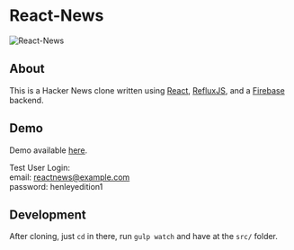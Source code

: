 # React-News

![React-News](http://henleyedition.com/content/images/2015/02/Screen-Shot-2015-02-22-at-10-59-05-PM.png)

## About

This is a Hacker News clone written using [React](http://facebook.github.io/react/), [RefluxJS](https://github.com/spoike/refluxjs), and a [Firebase](http://firebase.com) backend.

## Demo

Demo available [here](http://henleyedition.com/reactnews/).

Test User Login:  
email: reactnews@example.com  
password: henleyedition1

## Development

After cloning, just `cd` in there, run `gulp watch` and have at the `src/` folder.